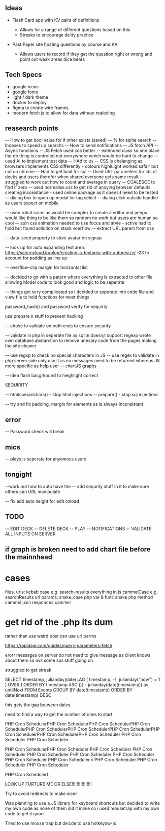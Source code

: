 ## Ideas

- Flash Card app with KV pairs of definitions 
    - Allows for a range of different questions based on this
    - Streaks to encourage dailty practice

- Past Paper site hosting questions by course and KA
    - Allows users to record if they get the question right or wrong and point out weak areas
    dice bears


## Tech Specs

- google icons
- google fonts
- light / dark theme
- docker to deploy
- figma to create wire frames
- modern fetch js to allow for data without realoding


## reasearch points

-- How to get bool value for if other exists (saved)
-- % for sqlite search
-- Indexes to speed up searchs
-- How to send notifications
--  JS fetch API
-- Async functions
-- JS Fetch used cos better
-- extended class so one place the db thing is controled not everywhere which would be hard to change
-- used AI to implement test data 
-- HAd to us
-- CSS is chalanging as browsers implements CSS differently - colours highluight worked safair but not on chrome
-- Had to get bool for sql 
-- Used URL parameters for ids of decks and users therefor when shared everyone gets same result
-- struggled to work out how to count and average in query
-- COALESCE to find if zero
-- used normalise.css to get rid of anoying browser defaults creating incosistance - used online package as it doens;t need to be tested
-- dialog box to open up modal for tag select
-- dialog click outside handler as users expect on mobile

-- used robot icons as would be complex to create a editor and peeps would like thing to be like them so random no work but users are human so cool
-- spin css animation needed to use focus and atvie - active had to hold but found sollution on stack voerflow
-- extract URL param from css

-- data-seed property to store avatar on signup

-- look up for auto expanding text area: https://saturncloud.io/blog/creating-a-textarea-with-autoresize/ -23 to account for padding as line up

-- overflow-clip margin for horizontal list

-- decided to go with a patern where everything is extracted to other file allowing Model code to look good and logic to be seperate

-- things got very complicated so i decided to seperate into code file and view file to hold functions for most things

password_hash() and password verify for sequirty


use prepare n stuff to prevent hacking

-- chose to vaildate on both ends to ensure security

-- validate in php in seperate file as sqlite doesn;t support regexp
wrote own database abstarction to remove unesary code from the pages making the site cleaner

-- use regxp to check no special characters in JS
-- use regex to validate in php server side only use it as no messages need to be returned whereas JS more specific as help user
-- chartJS graphs <script src="https://cdn.jsdelivr.net/npm/chart.js"></script>

-- idea flash bacgrkound to hieghlight correct

SEQUIRITY 

-- htmlspecialchars() - stop html injections
-- prepare() - stop sql injections

-- try and fix padding, margin for elements as is always inconsistant 


## error

-- Password check will break

## mics
-- plays is seperate for anyomous users

## tongight

--work out how to auto have the 
-- add sequrity stuff in it to make sure others can URL manipulate

-- fix add auto height for edit onload


## TODO

-- EDIT DECK
-- DELETE DECK
-- PLAY
-- NOTIFICATIONS
-- VALIDATE ALL INPUTS ON SERVER

## if graph is broken need to add chart file before the mainnhead

# cases

files, urls: kebab case e.g. search-results
everything in js cammelCase e.g. searchResults
url params: snake_case
php var & func snake
php method cammel
json responces cammel

# get rid of the .php its dum

rather than use weird post can use url parms

https://rapidapi.com/guides/query-parameters-fetch

erorr messages on server do not need to give message as client knows about them so ovs some sus stuff going on

struggled to get streak

SELECT 
  timestamp,
  julianday(date(LAG ( timestamp, -1,  julianday("now") + 1 ) OVER ( 
		ORDER BY timestamp ASC
	))) - julianday(date(timestamp)) as untilNext
FROM Events
GROUP BY date(timestamp) 
ORDER BY date(timestamp) DESC

this gets the gap between dates

need to find a way to get the number of ones to start

PHP Cron SchedulerPHP Cron SchedulerPHP Cron SchedulerPHP Cron SchedulerPHP Cron SchedulerPHP Cron SchedulerPHP Cron SchedulerPHP Cron SchedulerPHP Cron SchedulerPHP Cron Scheduler
PHP Cron Scheduler
PHP Cron Scheduler

PHP Cron SchedulerPHP Cron Scheduler
PHP Cron Scheduler
PHP Cron Scheduler
PHP Cron Scheduler
PHP Cron Scheduler
PHP Cron Scheduler
PHP Cron Scheduler
PHP Cron Scheduler
v
PHP Cron Scheduler
PHP Cron Scheduler
PHP Cron Scheduler


PHP Cron SchedulerL

LOOK UP FURTURE ME OR ELSE!!!!!!!!!!!!!!!!


Try to avoid redirects to make nicer

Was planning to use a JS library for keyboard shortcuts but decided to write my own code as none of them did it inline so i used mousetrap with my own code to get it good

Tried to use mouse trap but deicde to use hotkeysw-js